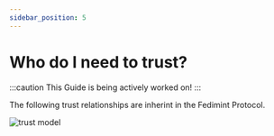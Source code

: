 ```yaml
---
sidebar_position: 5
---
```


# Who do I need to trust?

:::caution
This Guide is being actively worked on!
:::

The following trust relationships are inherint in the Fedimint Protocol.

![trust model](/img/FedimintTrust.png)
